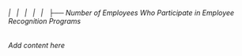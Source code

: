 ###### |   |   |   |   |   ├── Number of Employees Who Participate in Employee Recognition Programs

*Add content here*